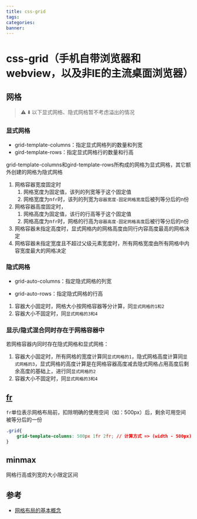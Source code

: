 ```yaml
---
title: css-grid
tags:
categories:
banner:
---
```


# css-grid（手机自带浏览器和webview，以及非IE的主流桌面浏览器）

## 网格

> :warning:  :arrow_down: 以下显式网格、隐式网格暂不考虑溢出的情况

### 显式网格

+ grid-template-columns：指定显式网格列的数量和列宽
+ gird-template-rows：指定显式网格行的数量和行高

grid-template-columns和gird-template-rows所构成的网格为显式网格，其它额外创建的网格为隐式网格

1. 网格容器宽度固定时
   1. 网格宽度为固定值，该列的列宽等于这个固定值
   2. 网格宽度为n`fr`时，该列的列宽为`容器宽度-固定网格宽度`后被列等分后的n份
2. 网格容器高度固定时，
   1. 网格高度为固定值，该行的行高等于这个固定值
   2. 网格高度为n`fr`时，网格的行高为`容器高度-固定网格高度`后被行等分后的n份
3. 网格容器未指定高度时，显式网格内的网格高度由同行内容高度最高的网格决定
4. 网格容器未指定宽度且不超过父级元素宽度时，所有网格宽度由所有网格中内容宽度最大的网格决定

### 隐式网格

+ grid-auto-columns：指定隐式网格的列宽

+ grid-auto-rows：指定隐式网格的行高

1. 容器大小固定时，网格大小按网格容器等分计算，同`显式网格的1和2`
2. 容器大小不固定时，同`显式网格的3和4`

### 显示/隐式混合同时存在于网格容器中

若网格容器内同时存在隐式网格和显式网格：

1. 容器大小固定时，所有网格的宽度计算同`显式网格的1`，隐式网格高度计算同`显式网格的3`，显式网格的高度计算是在网格容器高度减去隐式网格占用高度后剩余高度的基础上，进行同`显式网格的2`
2. 容器大小不固定时，同`显式网格的3和4`

## [fr](https://developer.mozilla.org/zh-CN/docs/Web/CSS/CSS_Grid_Layout/Basic_Concepts_of_Grid_Layout#fr_%E5%8D%95%E4%BD%8D)

`fr`单位表示网格布局前，扣除明确的使用空间（如：500px）后，剩余可用空间被等分后的一份

```css
.grid{
    grid-template-columns: 500px 1fr 2fr; // 计算方式 => (width - 500px)/(1fr + 2fr)
}
```

## minmax

网格行高或列宽的大小限定区间

## 参考

+ [网格布局的基本概念](https://developer.mozilla.org/zh-CN/docs/Web/CSS/CSS_Grid_Layout/Basic_Concepts_of_Grid_Layout)